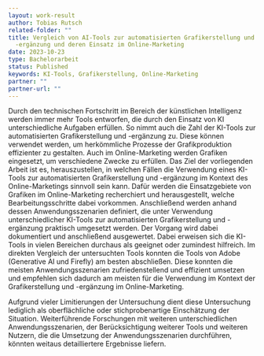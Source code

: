 ```yaml
---
layout: work-result
author: Tobias Rutsch
related-folder: ""
title: Vergleich von AI-Tools zur automatisierten Grafikerstellung und
  -ergänzung und deren Einsatz im Online-Marketing
date: 2023-10-23
type: Bachelorarbeit
status: Published
keywords: KI-Tools, Grafikerstellung, Online-Marketing
partner: ""
partner-url: ""
---
```

Durch den technischen Fortschritt im Bereich der künstlichen Intelligenz werden immer mehr Tools entworfen, die durch den Einsatz von KI unterschiedliche Aufgaben erfüllen. So nimmt auch die Zahl der KI-Tools zur automatisierten Grafikerstellung und -ergänzung zu. Diese können verwendet werden, um herkömmliche Prozesse der Grafikproduktion effizienter zu gestalten. Auch im Online-Marketing werden Grafiken eingesetzt, um verschiedene Zwecke zu erfüllen. Das Ziel der vorliegenden Arbeit ist es, herauszustellen, in welchen Fällen die Verwendung eines KI-Tools zur automatisierten Grafikerstellung und -ergänzung im Kontext des Online-Marketings sinnvoll sein kann. Dafür werden die Einsatzgebiete von Grafiken im Online-Marketing recherchiert und herausgestellt, welche Bearbeitungsschritte dabei vorkommen. Anschließend werden anhand dessen Anwendungsszenarien definiert, die unter Verwendung unterschiedlicher KI-Tools zur automatisierten Grafikerstellung und -ergänzung praktisch umgesetzt werden. Der Vorgang wird dabei dokumentiert und anschließend ausgewertet. Dabei erweisen sich die KI-Tools in vielen Bereichen durchaus als geeignet oder zumindest hilfreich. Im direkten Vergleich der untersuchten Tools konnten die Tools von Adobe (Generative AI und Firefly) am besten abschließen. Diese konnten die meisten Anwendungsszenarien zufriedenstellend und effizient umsetzen und empfehlen sich dadurch am meisten für die Verwendung im Kontext der Grafikerstellung und -ergänzung im Online-Marketing.

Aufgrund vieler Limitierungen der Untersuchung dient diese Untersuchung lediglich als oberflächliche oder stichprobenartige Einschätzung der Situation. Weiterführende Forschungen mit weiteren unterschiedlichen Anwendungsszenarien, der Berücksichtigung weiterer Tools und weiteren Nutzern, die die Umsetzung der Anwendungsszenarien durchführen, könnten weitaus detailliertere Ergebnisse liefern.
